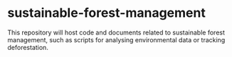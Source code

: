# sustainable-forest-management
This repository will host code and documents related to sustainable forest management, such as scripts for analysing environmental data or tracking deforestation.
